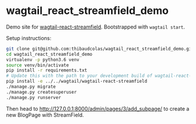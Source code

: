 # wagtail_react_streamfield_demo

Demo site for [wagtail-react-streamfield](https://github.com/wagtail/wagtail-react-streamfield). Bootstrapped with `wagtail start`.

Setup instructions:

```sh
git clone git@github.com:thibaudcolas/wagtail_react_streamfield_demo.git
cd wagtail_react_streamfield_demo
virtualenv -p python3.6 venv
source venv/bin/activate
pip install -r requirements.txt
# Update this with the path to your development build of wagtail-react-streamfield.
pip install -e ../../wagtail/wagtail-react-streamfield
./manage.py migrate
./manage.py createsuperuser
./manage.py runserver
```

Then head to http://127.0.0.1:8000/admin/pages/3/add_subpage/ to create a new BlogPage with StreamField.
